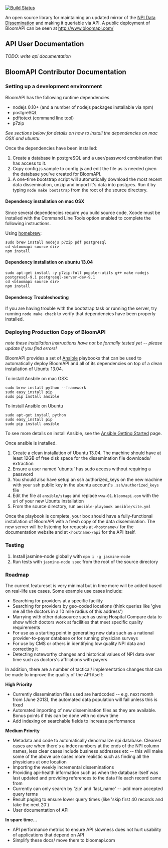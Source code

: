 [![Build Status](https://secure.travis-ci.org/untoldone/bloomapi.png)](http://travis-ci.org/untoldone/bloomapi)

An open source library for maintaining an updated mirror of the [NPI Data Dissemination](http://nppes.viva-it.com/NPI_Files.html) and making it queriable via API.
A public deployment of BloomAPI can be seen at http://www.bloomapi.com/

## API User Documentation

_TODO: write api documentation_

## BloomAPI Contributor Documentation

### Setting up a development environment

BloomAPI has the following runtime dependencies

- nodejs 0.10+ (and a number of nodejs packages installable via npm)
- postgreSQL
- pdftotext (command line tool)
- p7zip

_See sections below for details on how to install the dependencies on mac OSX and ubuntu._

Once the dependencies have been installed:

1. Create a database in postgreSQL and a user/password combination that has access to it.
1. Copy config.js.sample to config.js and edit the file as is needed given the database you've created for BloomAPI.
1. A one-time bootstrap script will automatically download the most recent data dissemination, unzip and import it's data into postgres.
   Run it by typing `node make bootstrap` from the root of the source directory.

#### Dependency installation on mac OSX

Since several dependencies require you build source code, Xcode must be installed with the Command Line 
Tools option enabled to complete the following instructions.

Using [homebrew](https://github.com/mxcl/homebrew):

    sudo brew install nodejs p7zip pdf postgresql
    cd <bloomapi source dir>
    npm install

#### Dependency installation on ubuntu 13.04

    sudo apt-get install -y p7zip-full poppler-utils g++ make nodejs postgresql-9.1 postgresql-server-dev-9.1
    cd <bloomapi source dir>
    npm install

#### Dependency Troubleshooting

If you are having trouble with the bootstrap task or running the server, try running `node make check`
to verify that dependencies have been properly installed.

### Deploying Production Copy of BloomAPI

_note these installation instructions have not be formally tested yet -- please update if you find errors!_

BloomAPI provides a set of [Ansible](http://www.ansible.cc) playbooks that can be used to automatically
deploy BloomAPI and all of its dependencies on top of a clean installation of Ubuntu 13.04.

To install Ansbile on mac OSX:

    sudo brew install python --framework
    sudo easy_install pip
    sudo pip install ansible

To install Ansible on Ubuntu

    sudo apt-get install python
    sudo easy_install pip
    sudo pip install ansible

To see more details on install Ansible, see the [Ansible Getting Started](http://www.ansibleworks.com/docs/gettingstarted.html) page.

Once ansible is installed.

1. Create a clean installation of Ubuntu 13.04. The machine should have at least 12GB of free disk space for the dissemination
   file downloads/ extraction
1. Ensure a user named 'ubuntu' has sudo access without requiring a password
1. You should also have setup an ssh authorized\_keys on the new machine with your ssh public key in the ubuntu account's `.ssh/authorized_keys` file
1. Edit the file at `ansible/stage` and replace `www-01.bloomapi.com` with the uri of your new Ubuntu installation
1. From the source directory, run `ansible-playbook ansible/site.yml`

Once the playbook is complete, your box should have a fully-functional installation of BloomAPI with a fresh copy of the data dissemination.
The new server will be listening for requests at `<hostname>/` for the documentation website and at `<hostname>/api` for the API itself.

### Testing

1.  Install jasmine-node globally with `npm i -g jasmine-node`
1.  Run tests with `jasmine-node spec` from the root of the source directory

### Roadmap

The current featureset is very minimal but in time more will be added based on real-life use cases. Some example use cases include:

- Searching for providers at a specific facility
- Searching for providers by geo-coded locations (think queries like 'give me all the doctors in a 10 mile radius of this address')
- Marrying with other datasource such as using Hospital Compare data to show which doctors work at facilities that meet specific quality requirements
- For use as a starting point in generating new data such as a national provider-to-payer database or for running physician surveys
- For use by CMS or others in identifying low quality NPI data and correcting it
- Detecting noteworthy changes and historical values of NPI data over time such as doctors's affiliations with payers

In addition, there are a number of tactical/ implementation changes that can be made to improve the quality of the API itself:

**High Priority**
- Currently dissemination files used are hardcoded -- e.g. next month from (June 2013), the automated data population will fail unless this is fixed
- Automated importing of new dissemination files as they are available. Bonus points if this can be done with no down time
- Add indexing on searchable fields to increase performance

**Medium Priority**
- Metadata and code to automatically denormalize npi database. Clearest cases are when there's a index numbers at the ends of the NPI column names, less
  clear cases include business addresses etc -- this will make some of the above use cases more realistic such as finding all the physicians at one location
- Importing the weekly incremental disseminations
- Providing api-health information such as when the database itself was last updated and providing references to the data file each record came from
- Currently can only search by 'zip' and 'last\_name' -- add more accepted query terms
- Result paging to ensure lower query times (like 'skip first 40 records and take the next 20')
- User documentation of API

**In spare time...**
- API performance metrics to ensure API slowness does not hurt usability of applications that depend on API
- Simplify these docs/ move them to bloomapi.com
